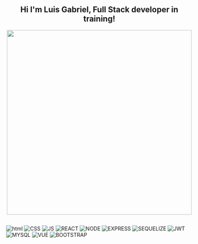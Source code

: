 <div align='center'>
  <h2><b> Hi I'm Luis Gabriel, Full Stack developer in training!</b></h2>
  <img width="500em" src="https://github-readme-stats.vercel.app/api?username=luixgabriel&show_icons=true&theme=cobalt&include_all_commits=true&count_private=true"/>
<!--    <img height="180em" src="https://github-readme-streak-stats.herokuapp.com/?user=luixgabriel&theme=dark"/> -->
</div>
  


<h2><b></b></h2>

![html](https://img.shields.io/badge/HTML-239120?style=for-the-badge&logo=html5&logoColor=white)
![CSS](https://img.shields.io/badge/CSS3-1572B6?style=for-the-badge&logo=css3&logoColor=white)
![JS](https://img.shields.io/badge/JavaScript-F7DF1E?style=for-the-badge&logo=javascript&logoColor=black)
![REACT](https://img.shields.io/badge/React-20232A?style=for-the-badge&logo=react&logoColor=61DAFB)
![NODE](https://img.shields.io/badge/Node.js-43853D?style=for-the-badge&logo=node.js&logoColor=white)
![EXPRESS](https://img.shields.io/badge/Express.js-404D59?style=for-the-badge)
![SEQUELIZE](https://img.shields.io/badge/sequelize-323330?style=for-the-badge&logo=sequelize&logoColor=blue)
![JWT](https://img.shields.io/badge/json%20web%20tokens-323330?style=for-the-badge&logo=json-web-tokens&logoColor=pinke)
![MYSQL](https://img.shields.io/badge/MySQL-00000F?style=for-the-badge&logo=mysql&logoColor=white)
![VUE](https://img.shields.io/badge/Vue.js-35495E?style=for-the-badge&logo=vue.js&logoColor=4FC08D)
![BOOTSTRAP](https://img.shields.io/badge/Bootstrap-563D7C?style=for-the-badge&logo=bootstrap&logoColor=white)



